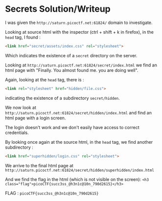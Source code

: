 # Secrets Solution/Writeup

I was given the `http://saturn.picoctf.net:61824/` domain to investigate.

Looking at source html with the inspector (ctrl + shift + k in firefox), in the `head` tag, I found :
```html
<link href="secret/assets/index.css" rel="stylesheet">
```

Which indicates the existence of a `secret` directory on the server. 

Looking at `http://saturn.picoctf.net:61824/secret/index.html` we find an html page with "Finally. You almost found me. you are doing well".

Again, looking at the `head` tag, there is :
```html
<link rel="stylesheet" href="hidden/file.css">
```
indicating the existence of a subdirectory `secret/hidden`.

We now look at `http://saturn.picoctf.net:61824/secret/hidden/index.html` and find an html page with a login screen.

The login doesn't work and we don't easily have access to correct credentials.

By looking once again at the source html, in the `head` tag, we find another subdirectory :
```html
<link href="superhidden/login.css" rel="stylesheet">
```
We arrive to the final html page at `http://saturn.picoctf.net:61824/secret/hidden/superhidden/index.html`

And we find the flag in the html (which is not visible on the screen): `<h3 class="flag">picoCTF{succ3ss_@h3n1c@10n_790d2615}</h3>`

FLAG : `picoCTF{succ3ss_@h3n1c@10n_790d2615}`